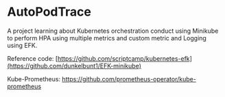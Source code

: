 # AutoPodTrace
A project learning about Kubernetes orchestration conduct using Minikube to perform HPA using multiple metrics and custom metric and Logging using EFK.

Reference code:
[https://github.com/scriptcamp/kubernetes-efk](https://github.com/dunkelbunt1/EFK-minikube)

Kube-Prometheus:
https://github.com/prometheus-operator/kube-prometheus
